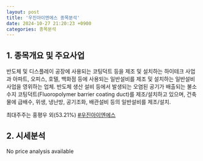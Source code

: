 ```yaml
---
layout: post
title: '우진아이엔에스 종목분석'
date: 2024-10-27 21:20:23 +0900
categories: 종목분석
---
```


## 1. 종목개요 및 주요사업

반도체 및 디스플레이 공장에 사용되는 코팅덕트 등을 제조 및 설치하는 하이테크 사업과 아파트, 오피스, 호텔, 백화점 등에 사용되는 일반설비를 제조 및 설치하는 일반설비 사업을 영위하는 업체. 반도체 생산 설비 등에서 발생되는 오염된 공기가 배출되는 불소수지 코팅덕트(Fluoropolymer barrier coating duct)를 제조/설치하고 있으며, 건축물에 급배수, 위생, 냉난방, 공기조화, 배관설비 등의 일반설비를 제조/설치.

최대주주는 홍평우 외(53.21%)
[#우진아이엔에스](#)

## 2. 시세분석

No price analysis available
